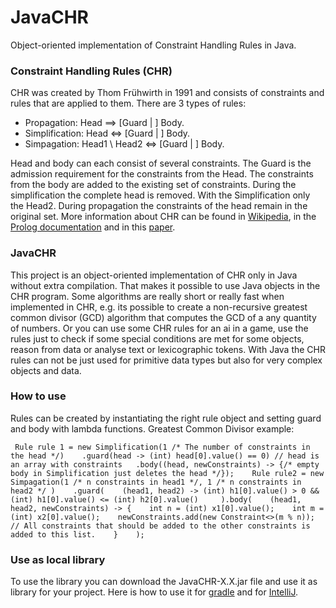 # JavaCHR
Object-oriented implementation of Constraint Handling Rules in Java.

### Constraint Handling Rules (CHR)
CHR was created by Thom Frühwirth in 1991 and consists of constraints and rules that are applied to them. There are 3 types of rules:

- Propagation: Head ==> \[Guard | \] Body.
- Simplification: Head <=> \[Guard | \] Body.
- Simpagation: Head1 \ Head2 <=> \[Guard | \] Body.

Head and body can each consist of several constraints. The Guard is the admission requirement for the constraints from the Head.
The constraints from the body are added to the existing set of constraints. During the simplification the complete head is removed. With the Simplification only the Head2. During propagation the constraints of the head remain in the original set. 
More information about CHR can be found in [Wikipedia](), in the [Prolog documentation]() and in this [paper]().

### JavaCHR
This project is an object-oriented implementation of CHR only in Java without extra compilation. That makes it possible to use Java objects in the CHR program.
Some algorithms are really short or really fast when implemented in CHR, e.g. its possible to create a non-recursive greatest common divisor (GCD) algorithm that computes the GCD of a any quantity of numbers. 
Or you can use some CHR rules for an ai in a game, use the rules just to check if some special conditions are met for some objects, reason from data or analyse text or lexicographic tokens.
With Java the CHR rules can not be just used for primitive data types but also for very complex objects and data.

### How to use
Rules can be created by instantiating the right rule object and setting guard and body with lambda functions. Greatest Common Divisor example:

`
Rule rule 1 = new Simplification(1 /* The number of constraints in the head */)   
.guard(head -> (int) head[0].value() == 0) // head is an array with constraints  
.body((head, newConstraints) -> {/* empty body in Simplification just deletes the head */});   
Rule rule2 = new Simpagation(1 /* n constraints in head1 */, 1 /* n constraints in head2 */ )   
.guard(   
        (head1, head2) -> (int) h1[0].value() > 0 && (int) h1[0].value() <= (int) h2[0].value()    
).body(   
        (head1, head2, newConstraints) -> {   
            int n = (int) x1[0].value();   
            int m = (int) x2[0].value();   
            newConstraints.add(new Constraint<>(m % n));    
            // All constraints that should be added to the other constraints is added to this list.   
        }   
);`



### Use as local library
To use the library you can download the JavaCHR-X.X.jar file and use it as library for your project.
Here is how to use it for [gradle](https://appmediation.com/how-to-add-local-libraries-to-gradle/) and for 
[IntelliJ](https://stackoverflow.com/questions/1051640/correct-way-to-add-external-jars-lib-jar-to-an-intellij-idea-project).

